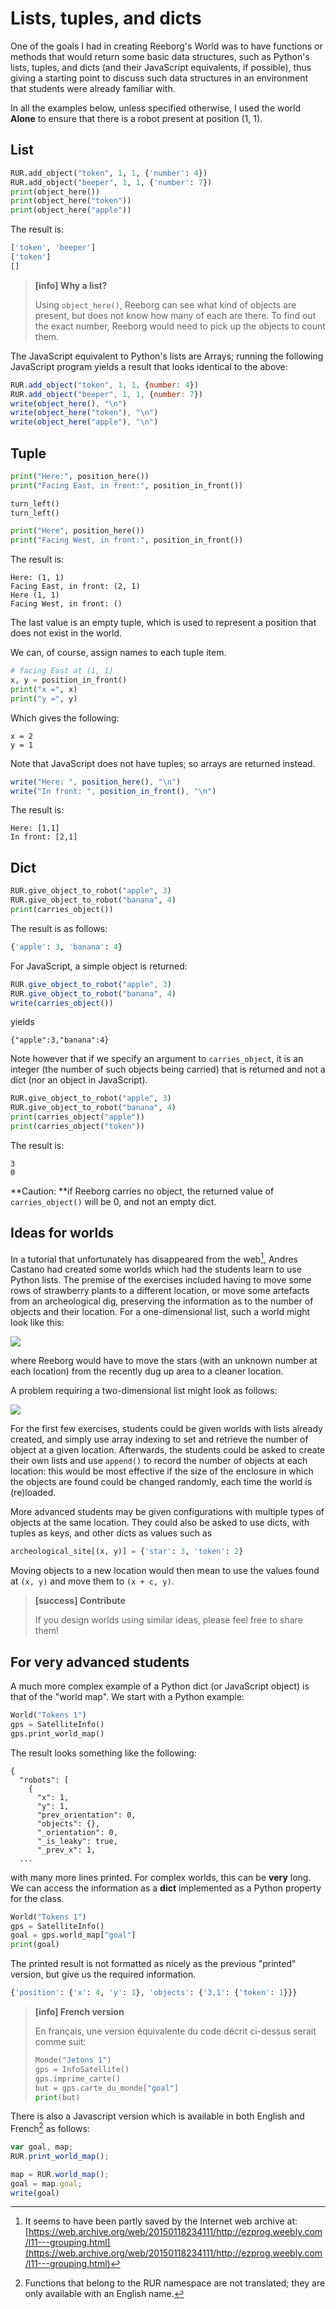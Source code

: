 # Lists, tuples, and dicts

One of the goals I had in creating Reeborg's World was to have functions or methods that would return some basic data structures, such as Python's lists, tuples, and dicts \(and their JavaScript equivalents, if possible\), thus giving a starting point to discuss such data structures in an environment that students were already familiar with.

In all the examples below, unless specified otherwise, I used the world **Alone** to ensure that there is a robot present at position \(1, 1\).

## List

```py
RUR.add_object("token", 1, 1, {'number': 4})
RUR.add_object("beeper", 1, 1, {'number': 7})
print(object_here())
print(object_here("token"))
print(object_here("apple"))
```

The result is:

```py
['token', 'beeper']
['token']
[]
```

> **\[info\] Why a list?**
>
> Using `object_here()`, Reeborg can see what kind of objects are present, but does not know how many of each are there. To find out the exact number, Reeborg would need to pick up the objects to count them.

The JavaScript equivalent to Python's lists are Arrays; running the following JavaScript program yields a result that looks identical to the above:

```js
RUR.add_object("token", 1, 1, {number: 4})
RUR.add_object("beeper", 1, 1, {number: 7})
write(object_here(), "\n")
write(object_here("token"), "\n")
write(object_here("apple"), "\n")
```

## Tuple

```py
print("Here:", position_here())
print("Facing East, in front:", position_in_front())

turn_left()
turn_left()

print("Here", position_here())
print("Facing West, in front:", position_in_front())
```

The result is:

```
Here: (1, 1)
Facing East, in front: (2, 1)
Here (1, 1)
Facing West, in front: ()
```

The last value is an empty tuple, which is used to represent a position that does not exist in the world.

We can, of course, assign names to each tuple item.

```py
# facing East at (1, 1)
x, y = position_in_front()
print("x =", x)
print("y =", y)
```

Which gives the following:

```
x = 2
y = 1
```

Note that JavaScript does not have tuples; so arrays are returned instead.

```js
write("Here: ", position_here(), "\n")
write("In front: ", position_in_front(), "\n")
```

The result is:

```
Here: [1,1]
In front: [2,1]
```

## Dict

```py
RUR.give_object_to_robot("apple", 3)
RUR.give_object_to_robot("banana", 4)
print(carries_object())
```

The result is as follows:

```py
{'apple': 3, 'banana': 4}
```

For JavaScript, a simple object is returned:

```js
RUR.give_object_to_robot("apple", 3)
RUR.give_object_to_robot("banana", 4)
write(carries_object())
```

yields

```
{"apple":3,"banana":4}
```

Note however that if we specify an argument to `carries_object`, it is an integer \(the number of such objects being carried\) that is returned and not a dict \(nor an object in JavaScript\).

```py
RUR.give_object_to_robot("apple", 3)
RUR.give_object_to_robot("banana", 4)
print(carries_object("apple"))
print(carries_object("token"))
```

The result is:

```
3
0
```

**Caution: **if Reeborg carries no object, the returned value of `carries_object()` will be 0, and not an empty dict.

## Ideas for worlds

In a tutorial that unfortunately has disappeared from the web[^1], Andres Castano had created some worlds which had the students learn to use Python lists. The premise of the exercises included having to move some rows of strawberry plants to a different location, or move some artefacts from an archeological dig, preserving the information as to the number of objects and their location.  For a one-dimensional list, such a world might look like this:

![](/assets/archeology.png)

where Reeborg would have to move the stars \(with an unknown number at each location\) from the recently dug up area to a cleaner location.

A problem requiring a two-dimensional list might look as follows:

![](/assets/archeology2.png)

For the first few exercises, students could be given worlds with lists already created, and simply use array indexing to set and retrieve the number of object at a given location. Afterwards, the students could be asked to create their own lists and use `append()` to record the number of objects at each location: this would be most effective if the size of the enclosure in which the objects are found could be changed randomly, each time the world is \(re\)loaded.

More advanced students may be given configurations with multiple types of objects at the same location. They could also be asked to use dicts, with tuples as keys, and other dicts as values such as

```py
archeological_site[(x, y)] = {'star': 3, 'token': 2}
```

Moving objects to a new location would then mean to use the values found at `(x, y)` and move them to `(x + c, y)`.

> **\[success\] Contribute**
>
> If you design worlds using similar ideas, please feel free to share them!

## For very advanced students

A much more complex example of a Python dict \(or JavaScript object\) is that of the "world map".  We start with a Python example:

```py
World("Tokens 1")
gps = SatelliteInfo()
gps.print_world_map()
```

The result looks something like the following:

```
{
  "robots": [
    {
      "x": 1,
      "y": 1,
      "prev_orientation": 0,
      "objects": {},
      "_orientation": 0,
      "_is_leaky": true,
      "_prev_x": 1,
  ...
```

with many more lines printed. For complex worlds, this can be **very** long.  We can access the information as a **dict** implemented as a Python property for the class.

```py
World("Tokens 1")
gps = SatelliteInfo()
goal = gps.world_map["goal"]
print(goal)
```

The printed result is not formatted as nicely as the previous "printed" version, but give us the required information.

```py
{'position': {'x': 4, 'y': 1}, 'objects': {'3,1': {'token': 1}}}
```

> **\[info\] French version**
>
> En français, une version équivalente du code décrit ci-dessus serait comme suit:
>
> ```py
> Monde("Jetons 1")
> gps = InfoSatellite()
> gps.imprime_carte()
> but = gps.carte_du_monde["goal"]
> print(but)
> ```

There is also a Javascript version which is available in both English and French[^2] as follows:

```js
var goal, map;
RUR.print_world_map();

map = RUR.world_map();
goal = map.goal;
write(goal)
```

[^1]: It seems to have been partly saved by the Internet web archive at: [https://web.archive.org/web/20150118234111/http://ezprog.weebly.com/l11---grouping.html](https://web.archive.org/web/20150118234111/http://ezprog.weebly.com/l11---grouping.html)

[^2]: Functions that belong to the RUR namespace are not translated; they are only available with an English name.

